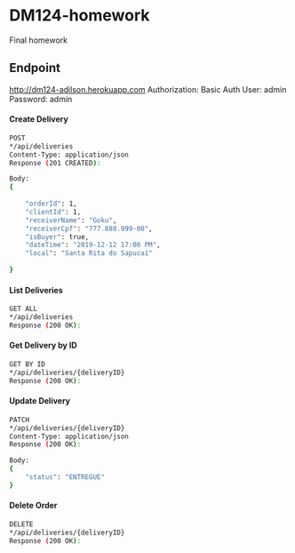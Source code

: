 # DM124-homework
Final homework

## Endpoint
http://dm124-adilson.herokuapp.com
Authorization: Basic Auth
User: admin
Password: admin

#### Create Delivery

```bash
POST
*/api/deliveries
Content-Type: application/json
Response (201 CREATED):

Body:
{
	
	"orderId": 1,
	"clientId": 1,
	"receiverName": "Goku",
	"receiverCpf": "777.888.999-00",
	"isBuyer": true,
	"dateTime": "2019-12-12 17:00 PM",
	"local": "Santa Rita do Sapucaí"
	
}
```

#### List Deliveries
```bash
GET ALL
*/api/deliveries
Response (200 OK):

```

#### Get Delivery by ID

```bash
GET BY ID
*/api/deliveries/{deliveryID}
Response (200 OK):

```

#### Update Delivery

```bash
PATCH
*/api/deliveries/{deliveryID}
Content-Type: application/json
Response (200 OK):

Body:
{
    "status": "ENTREGUE"
}

```

#### Delete Order

```bash
DELETE
*/api/deliveries/{deliveryID}
Response (200 OK):

```
